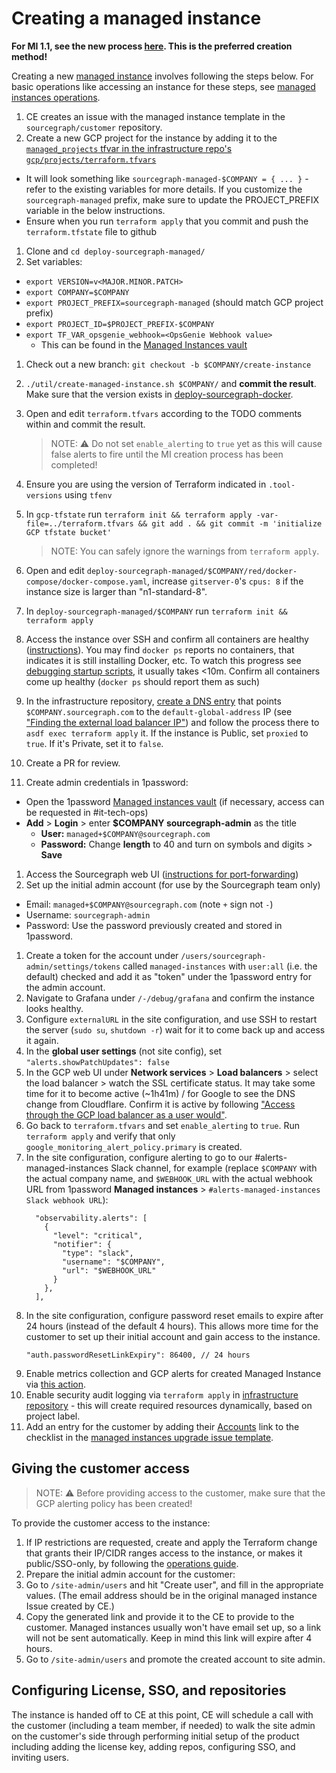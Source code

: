 # Creating a managed instance

**For MI 1.1, see the new process [here](v1.1/mi1-1_creation_process.md). This is the preferred creation method!**

Creating a new [managed instance](./index.md) involves following the steps below.
For basic operations like accessing an instance for these steps, see [managed instances operations](operations.md).

1. CE creates an issue with the managed instance template in the `sourcegraph/customer` repository.
1. Create a new GCP project for the instance by adding it to the [`managed_projects` tfvar in the infrastructure repo's `gcp/projects/terraform.tfvars`](https://sourcegraph.com/search?q=context:global+repo:%5Egithub%5C.com/sourcegraph/infrastructure%24%40main+managed_projects+%3D+%7B+:%5B_%5D+%7D&patternType=structural)

- It will look something like `sourcegraph-managed-$COMPANY = { ... }` - refer to the existing variables for more details. If you customize the `sourcegraph-managed` prefix, make sure to update the PROJECT_PREFIX variable in the below instructions.
- Ensure when you run `terraform apply` that you commit and push the `terraform.tfstate` file to github

1. Clone and `cd deploy-sourcegraph-managed/`
1. Set variables:

- `export VERSION=v<MAJOR.MINOR.PATCH>`
- `export COMPANY=$COMPANY`
- `export PROJECT_PREFIX=sourcegraph-managed` (should match GCP project prefix)
- `export PROJECT_ID=$PROJECT_PREFIX-$COMPANY`
- `export TF_VAR_opsgenie_webhook=<OpsGenie Webhook value>`
  - This can be found in the [Managed Instances vault](https://my.1password.com/vaults/nwbckdjmg4p7y4ntestrtopkuu/allitems/d64bhllfw4wyybqnd4c3wvca2m)

1. Check out a new branch: `git checkout -b $COMPANY/create-instance`
1. `./util/create-managed-instance.sh $COMPANY/` and **commit the result**. Make sure that the version exists in [deploy-sourcegraph-docker](https://github.com/sourcegraph/deploy-sourcegraph-docker/tags).
1. Open and edit `terraform.tfvars` according to the TODO comments within and commit the result.

   > NOTE: ⚠️ Do not set `enable_alerting` to `true` yet as this will cause false alerts to fire until the MI creation process has been completed!

1. Ensure you are using the version of Terraform indicated in `.tool-versions` using `tfenv`
1. In `gcp-tfstate` run `terraform init && terraform apply -var-file=../terraform.tfvars && git add . && git commit -m 'initialize GCP tfstate bucket'`

   > NOTE: You can safely ignore the warnings from `terraform apply`.

1. Open and edit `deploy-sourcegraph-managed/$COMPANY/red/docker-compose/docker-compose.yaml`, increase `gitserver-0`'s `cpus: 8` if the instance size is larger than "n1-standard-8".
1. In `deploy-sourcegraph-managed/$COMPANY` run `terraform init && terraform apply`
1. Access the instance over SSH and confirm all containers are healthy ([instructions](operations.md#ssh-access)). You may find `docker ps` reports no containers, that indicates it is still installing Docker, etc. To watch this progress see [debugging startup scripts](operations.md#debugging-startup-scripts), it usually takes <10m. Confirm all containers come up healthy (`docker ps` should report them as such)
1. In the infrastructure repository, [create a DNS entry](https://github.com/sourcegraph/infrastructure/blob/main/dns/sourcegraph.managed.tf) that points `$COMPANY.sourcegraph.com` to the `default-global-address` IP (see ["Finding the external load balancer IP"](operations.md#finding-the-external-ips)) and follow the process there to `asdf exec terraform apply` it. If the instance is Public, set `proxied` to `true`. If it's Private, set it to `false`.
1. Create a PR for review.
1. Create admin credentials in 1password:

- Open the 1password [Managed instances vault](https://my.1password.com/vaults/l35e5xtcfsk5suuj4vfj76hqpy/allitems) (if necessary, access can be requested in #it-tech-ops)
- **Add** > **Login** > enter **$COMPANY sourcegraph-admin** as the title
  - **User:** `managed+$COMPANY@sourcegraph.com`
  - **Password:** Change **length** to 40 and turn on symbols and digits > **Save**

1. Access the Sourcegraph web UI ([instructions for port-forwarding](operations.md#port-forwarding-direct-access-to-caddy-jaeger-and-grafana))
1. Set up the initial admin account (for use by the Sourcegraph team only)

- Email: `managed+$COMPANY@sourcegraph.com` (note `+` sign not `-`)
- Username: `sourcegraph-admin`
- Password: Use the password previously created and stored in 1password.

1. Create a token for the account under `/users/sourcegraph-admin/settings/tokens` called `managed-instances` with `user:all` (i.e. the default) checked and add it as "token" under the 1password entry for the admin account.
1. Navigate to Grafana under `/-/debug/grafana` and confirm the instance looks healthy.
1. Configure `externalURL` in the site configuration, and use SSH to restart the server (`sudo su`, `shutdown -r`) wait for it to come back up and access it again.
1. In the **global user settings** (not site config), set `"alerts.showPatchUpdates": false`
1. In the GCP web UI under **Network services** > **Load balancers** > select the load balancer > watch the SSL certificate status. It may take some time for it to become active (~1h41m) / for Google to see the DNS change from Cloudflare. Confirm it is active by following ["Access through the GCP load balancer as a user would"](operations.md#access-through-the-gcp-load-balancer-as-a-user-would).
1. Go back to `terraform.tfvars` and set `enable_alerting` to `true`. Run `terraform apply` and verify that only `google_monitoring_alert_policy.primary` is created.
1. In the site configuration, configure alerting to go to our #alerts-managed-instances Slack channel, for example (replace `$COMPANY` with the actual company name, and `$WEBHOOK_URL` with the actual webhook URL from 1password **Managed instances** > `#alerts-managed-instances Slack webhook URL`):
   ```
     "observability.alerts": [
       {
         "level": "critical",
         "notifier": {
           "type": "slack",
           "username": "$COMPANY",
           "url": "$WEBHOOK_URL"
         }
       },
     ],
   ```
1. In the site configuration, configure password reset emails to expire after 24 hours (instead of the default 4 hours). This allows more time for the customer to set up their initial account and gain access to the instance.
   ```
   "auth.passwordResetLinkExpiry": 86400, // 24 hours
   ```
1. Enable metrics collection and GCP alerts for created Managed Instance via [this action](https://github.com/sourcegraph/deploy-sourcegraph-managed/tree/main/monitoring#2-add-new-managed-instances-project-to-be-monitored).
1. Enable security audit logging via `terraform apply` in [infrastructure repository](https://github.com/sourcegraph/infrastructure/tree/main/security/auto-discovery) - this will create required resources dynamically, based on project label.
2. Add an entry for the customer by adding their [Accounts](https://github.com/sourcegraph/accounts/) link to the checklist in the [managed instances upgrade issue template](../../engineering/dev/process/releases/upgrade_managed_issue_template.md).

## Giving the customer access

> NOTE: ⚠️ Before providing access to the customer, make sure that the GCP alerting policy has been created!

To provide the customer access to the instance:

1. If IP restrictions are requested, create and apply the Terraform change that grants their IP/CIDR ranges access to the instance, or makes it public/SSO-only, by following the [operations guide](operations.md).
1. Prepare the initial admin account for the customer:
1. Go to `/site-admin/users` and hit "Create user", and fill in the appropriate values. (The email address should be in the original managed instance Issue created by CE.)
1. Copy the generated link and provide it to the CE to provide to the customer. Managed instances usually won't have email set up, so a link will not be sent automatically. Keep in mind this link will expire after 4 hours.
1. Go to `/site-admin/users` and promote the created account to site admin.

## Configuring License, SSO, and repositories

The instance is handed off to CE at this point, CE will schedule a call with the customer (including a team member, if needed) to walk the site admin on the customer's side through performing initial setup of the product including adding the license key, adding repos, configuring SSO, and inviting users.
